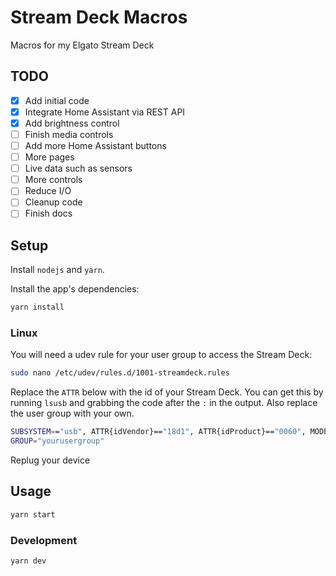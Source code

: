 # Stream Deck Macros

Macros for my Elgato Stream Deck

## TODO

- [x] Add initial code
- [x] Integrate Home Assistant via REST API
- [x] Add brightness control
- [ ] Finish media controls
- [ ] Add more Home Assistant buttons
- [ ] More pages
- [ ] Live data such as sensors
- [ ] More controls
- [ ] Reduce I/O
- [ ] Cleanup code
- [ ] Finish docs

## Setup

Install `nodejs` and `yarn`.

Install the app's dependencies:

```bash
yarn install
```

### Linux

You will need a udev rule for your user group to access the Stream Deck:

```bash
sudo nano /etc/udev/rules.d/1001-streamdeck.rules
```

Replace the `ATTR` below with the id of your Stream Deck. You can get this by
 running `lsusb` and grabbing the code after the `:` in the output. Also
 replace the user group with your own.

```bash
SUBSYSTEM=="usb", ATTR{idVendor}=="18d1", ATTR{idProduct}=="0060", MODE="0660",
GROUP="yourusergroup"
```

Replug your device

## Usage

```bash
yarn start
```

### Development

```bash
yarn dev
```
